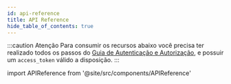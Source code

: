 ```yaml
---
id: api-reference
title: API Reference
hide_table_of_contents: true
---
```


:::caution Atenção
Para consumir os recursos abaixo você precisa ter realizado todos os passos do [Guia de Autenticação e Autorização](/one-click/guides/oauth2-flow), e possuir um `access_token` válido a disposição.
:::

import APIReference from '@site/src/components/APIReference'

<APIReference url="/picpay-docs-digital-payments/swagger/picpay-1-click-en.json" />